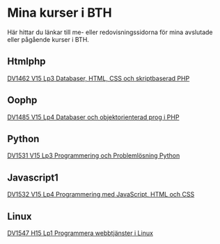 Mina kurser i BTH
====================================

Här hittar du länkar till me- eller redovisningssidorna för mina avslutade eller pågående kurser i BTH.
 
Htmlphp
------------------------------------
 
[DV1462 V15 Lp3 Databaser, HTML, CSS och skriptbaserad PHP](http://www.student.bth.se/~stjo15/htmlphp/kmom06/Me/me.php)
 
Oophp
------------------------------------
 
[DV1485 V15 Lp4 Databaser och objektorienterad prog i PHP](http://www.student.bth.se/~stjo15/oophp/Kmom10/me/webroot/me.php)

Python
------------------------------------
 
[DV1531 V15 Lp3 Programmering och Problemlösning Python](http://www.student.bth.se/~stjo15/dbwebb-kurser/python/me/redovisning.cgi)

Javascript1
------------------------------------

[DV1532 V15 Lp4 Programmering med JavaScript, HTML och CSS](http://www.student.bth.se/~stjo15/dbwebb-kurser/javascript1/me/redovisning.html)

Linux
------------------------------------

[DV1547 H15 Lp1 Programmera webbtjänster i Linux](http://www.student.bth.se/~stjo15/dbwebb-kurser/linux/me/redovisa/me/me.html)

